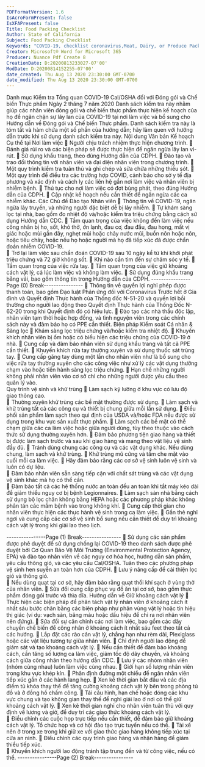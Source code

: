 ```yaml
---
PDFFormatVersion: 1.6
IsAcroFormPresent: false
IsXFAPresent: false
Title: Food Packing Checklist
Author: State of California
Subject: Food Packing Checklist
Keywords: "COVID-19, checklist coronavirus,Meat, Dairy, or Produce Packing or Processing"
Creator: Microsoft® Word for Microsoft 365
Producer: Nuance Pdf Create 8
CreationDate: D:20200813233027-07'00'
ModDate: D:20200814152255-07'00'
date_created: Thu Aug 13 2020 23:30:00 GMT-0700
date_modified: Thu Aug 13 2020 23:30:00 GMT-0700
---
```

Danh mục Kiểm tra Tổng quan COVID-19 Cal/OSHA 
đối với Đóng gói và Chế biến Thực phẩm 
Ngày 2 tháng 7 năm 2020 
Danh sách kiểm tra này nhằm giúp các nhân viên đóng gói và chế biến thực phẩm thực hiện kế hoạch của 
họ để ngăn chặn sự lây lan của COVID-19 tại nơi làm việc và bổ sung cho Hướng dẫn về Đóng gói và Chế 
biến Thực phẩm. Danh sách kiểm tra này là tóm tắt và hàm chứa một số phần của hướng dẫn; hãy làm 
quen với hướng dẫn trước khi sử dụng danh sách kiểm tra này. 
Nội dung Văn bản Kế hoạch Cụ thể tại Nơi làm 
việc 
 Người chịu trách nhiệm thực hiện chương trình. 
 Đánh giá rủi ro và các biện pháp sẽ được thực hiện để ngăn ngừa lây lan vi-rút. 
 Sử dụng khẩu trang, theo đúng Hướng dẫn của CDPH. 
 Đào tạo và trao đổi thông tin với nhân viên và đại diện nhân viên trong chương trình. 
 Một quy trình kiểm tra tuân thủ và ghi chép và sữa chữa những thiếu sót. 
 Một quy trình để điều tra các trường hợp COVID, cảnh báo cho sở y tế địa phương và 
xác định và cách ly các liên hệ gần nơi làm việc và nhân viên bị nhiễm bệnh. 
 Thủ tục cho nơi làm việc có đợt bùng phát, theo đúng Hướng dẫn của CDPH. 
 Cập nhật kế hoạch nếu cần thiết để ngăn ngừa các ca nhiễm khác. 
Các Chủ đề Đào tạo Nhân viên 
 Thông tin về COVID-19, ngăn ngừa lây truyền, và những người đặc biệt dễ bị lây nhiễm. 
 Tự khám sàng lọc tại nhà, bao gồm đo nhiệt độ và/hoặc kiểm tra triệu chứng bằng cách 
sử dụng Hướng dẫn CDC. 
 Tầm quan trọng của việc không đến làm việc nếu công nhân bị ho, sốt, khó thở, ớn lạnh, 
đau cơ, đau đầu, đau họng, mất vị giác hoặc mùi gần đây, nghẹt mũi hoặc chảy nước 
mũi, buồn nôn hoặc nôn, hoặc tiêu chảy, hoặc nếu họ hoặc người mà họ đã tiếp xúc đã 
được chẩn đoán nhiễm COVID-19.  
 Trở lại làm việc sau chẩn đoán COVID-19 sau 10 ngày kể từ khi khởi phát triệu chứng và 
72 giờ không sốt. 
 Khi nào cần tìm đến sự chăm sóc y tế. 
 Tầm quan trọng của việc rửa tay. 
 Tầm quan trọng của việc giữ khoảng cách vật lý, cả lúc làm việc và không làm việc. 
 Sử dụng đúng khẩu trang bằng vải, bao gồm thông tin trong Hướng dẫn của CDPH. 
----------------Page (0) Break----------------
 Thông tin về quyền lợi nghỉ phép được thanh toán, bao gồm Đạo luật Phản ứng đối với 
Coronavirus Trước hết ở Gia đình và Quyết định Thực hành của Thống đốc N-51-20 và 
quyền lợi bồi thường cho người lao động theo Quyết định Thực hành của Thống Đốc N-
62-20 trong khi Quyết định đó có hiệu lực. 
 Đào tạo các nhà thầu độc lập, nhân viên tạm thời hoặc hợp đồng, và tình nguyện viên 
trong các chính sách này và đảm bảo họ có PPE cần thiết. 
Biện pháp Kiểm soát Cá nhân & Sàng lọc 
 Khám sàng lọc triệu chứng và/hoặc kiểm tra nhiệt độ. 
 Khuyến khích nhân viên bị ốm hoặc có biểu hiện các triệu chứng của COVID-19 ở nhà. 
 Cung cấp và đảm bảo nhân viên sử dụng khẩu trang và tất cả PPE cần thiết. 
 Khuyến khích rửa tay thường xuyên và sử dụng thuốc sát trùng tay. 
 Cung cấp găng tay dùng một lần cho nhân viên như là bổ sung cho việc rửa tay thường 
xuyên cho các công việc như xử lý các vật dụng thường chạm vào hoặc tiến hành sàng 
lọc triệu chứng. 
 Hạn chế những người không phải nhân viên vào cơ sở chỉ cho những người được yêu 
cầu theo quản lý vào.  
Quy trình vệ sinh và khử trùng 
 Làm sạch kỹ lưỡng ở khu vực có lưu độ giao thông cao.  
 Thường xuyên khử trùng các bề mặt thường được sử dụng. 
 Làm sạch và khử trùng tất cả các công cụ và thiết bị chung giữa mỗi lần sử dụng. 
 Điều phối sản phẩm làm sạch theo qui định của USDA và/hoặc FDA nếu được sử dụng 
trong khu vực sản xuất thực phẩm. 
 Làm sạch các bề mặt có thể chạm giữa các ca làm việc hoặc giữa người dùng, tùy theo 
thuộc vào cách thức sử dụng thường xuyên hơn. 
 Đảm bảo phương tiện giao hàng và thiết bị được làm sạch trước và sau khi giao hàng và 
mang theo vật liệu vệ sinh đầy đủ. 
 Tránh dùng chung các công cụ và các vật dụng khác. Nếu dùng chung, làm sạch và khử 
trùng. 
 Khử trùng mũ cứng và tấm che mặt vào cuối mỗi ca làm việc. 
 Hãy đảm bảo rằng các cơ sở vệ sinh luôn vệ sinh và luôn có dự liệu.  
 Đảm bảo nhân viên sẵn sàng tiếp cận với chất sát trùng và các vật dụng vệ sinh khác mà 
họ có thể cần.  
 Đảm bảo tất cả các hệ thống nước an toàn đều an toàn khi tắt máy kéo dài để giảm thiểu 
nguy cơ bị bệnh Legionnaires. 
 Làm sạch sàn nhà bằng cách sử dụng bộ lọc chân không bằng HEPA hoặc các phương 
pháp khác không phân tán các mầm bệnh vào trong không khí. 
 Cung cấp thời gian cho nhân viên thực hiện các thực hành vệ sinh trong ca làm việc. 
 Gắn thẻ nghỉ ngơi và cung cấp các cơ sở vệ sinh bổ sung nếu cần thiết để duy trì khoảng 
cách vật lý trong khi giải lao theo lịch. 
 
----------------Page (1) Break----------------
 Sử dụng các sản phẩm được phê duyệt để sử dụng chống lại COVID-19 theo danh sách 
được phê duyệt bởi Cơ Quan Bảo Vệ Môi Trường (Environmental Protection Agency, 
EPA) và đào tạo nhân viên về các nguy cơ hóa học, hướng dẫn sản phẩm, yêu cầu 
thông gió, và các yêu cầu Cal/OSHA. Tuân theo các phương pháp vệ sinh hen suyễn an 
toàn hơn của CDPH. 
 Lưu ý nâng cấp để cải thiện lọc gió và thông gió.  
 Nếu dùng quạt tại cơ sở, hãy đảm bảo rằng quạt thổi khí sạch ở vùng thở của nhân viên. 
 Sửa đổi cung cấp phục vụ đồ ăn tại cơ sở, bao gồm thực phẩm đóng gói trước và thìa 
dĩa. 
Hướng dẫn về Giữ khoảng cách vật lý 
 Thực hiện các biện pháp để phân tách vật lý nhân viên ở khoảng cách ít nhất sáu bước 
chân bằng các biện pháp như phân vùng vật lý hoặc tín hiệu thị giác (ví dụ: vạch sàn, 
băng màu hoặc dấu hiệu để chỉ ra nơi nhân viên nên đứng). 
 Sửa đổi sự căn chỉnh các nơi làm việc, bao gồm các dây chuyền chế biến để công nhân 
ở khoảng cách ít nhất sáu feet theo tất cả các hướng. 
 Lắp đặt các rào cản vật lý, chẳng hạn như rèm dải, Plexiglass hoặc các vật liệu tương tự 
giữa nhân viên. 
 Chỉ định người lao động để giám sát và tạo khoảng cách vật lý. 
 Nếu cần thiết để đảm bảo khoảng cách, cần tăng số lượng ca làm việc, giảm tốc độ dây 
chuyền, và khoảng cách giữa công nhân theo hướng dẫn CDC. 
 Lưu ý các nhóm nhân viên (nhóm cùng nhau) luôn làm việc cùng nhau. 
 Giới hạn số lượng nhân viên trong khu vực khép kín. 
 Phân định đường một chiều để ngăn nhân viên tiếp xúc gần ở các hành lang hẹp. 
 Xen kẽ thời gian bắt đầu và các địa điểm tủ khóa thay thế để tăng cường khoảng cách 
vật lý bên trong phòng tủ đồ và ở đồng hồ chấm công. 
 Tái cấu hình, hạn chế hoặc đóng các khu vực chung và tạo không gian thay thế để nghỉ 
giải lao ở nơi có thể giữ khoảng cách vật lý. 
 Xen kẽ thời gian nghỉ cho nhân viên tuân thủ với quy định về lương và giờ, để duy trì các 
giao thức khoảng cách vật lý.  
 Điều chỉnh các cuộc họp trực tiếp nếu cần thiết, để đảm bảo giữ khoảng cách vật lý. Tổ 
chức họp và cơ hội đào tạo trực tuyến nếu có thể. 
 Tài xế nên ở trong xe trong khi giữ xe với giao thức giao hàng không tiếp xúc tại cửa an 
ninh. 
 Điều chỉnh các quy trình giao hàng và nhận hàng để giảm thiểu tiếp xúc.  
 Khuyến khích người lao động tránh tập trung đến và từ công việc, nếu có thể. 
----------------Page (2) Break----------------
